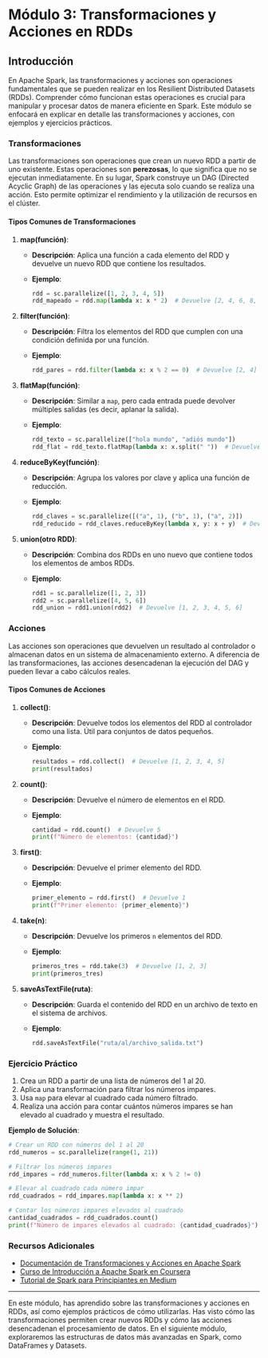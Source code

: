 # Módulo 3: Transformaciones y Acciones en RDDs

## Introducción

En Apache Spark, las transformaciones y acciones son operaciones fundamentales que se pueden realizar en los Resilient Distributed Datasets (RDDs). Comprender cómo funcionan estas operaciones es crucial para manipular y procesar datos de manera eficiente en Spark. Este módulo se enfocará en explicar en detalle las transformaciones y acciones, con ejemplos y ejercicios prácticos.

### Transformaciones

Las transformaciones son operaciones que crean un nuevo RDD a partir de uno existente. Estas operaciones son **perezosas**, lo que significa que no se ejecutan inmediatamente. En su lugar, Spark construye un DAG (Directed Acyclic Graph) de las operaciones y las ejecuta solo cuando se realiza una acción. Esto permite optimizar el rendimiento y la utilización de recursos en el clúster.

#### Tipos Comunes de Transformaciones

1. **map(función)**:
   - **Descripción**: Aplica una función a cada elemento del RDD y devuelve un nuevo RDD que contiene los resultados.
   - **Ejemplo**:

     ```python
     rdd = sc.parallelize([1, 2, 3, 4, 5])
     rdd_mapeado = rdd.map(lambda x: x * 2)  # Devuelve [2, 4, 6, 8, 10]
     ```

2. **filter(función)**:
   - **Descripción**: Filtra los elementos del RDD que cumplen con una condición definida por una función.
   - **Ejemplo**:

     ```python
     rdd_pares = rdd.filter(lambda x: x % 2 == 0)  # Devuelve [2, 4]
     ```

3. **flatMap(función)**:
   - **Descripción**: Similar a `map`, pero cada entrada puede devolver múltiples salidas (es decir, aplanar la salida).
   - **Ejemplo**:

     ```python
     rdd_texto = sc.parallelize(["hola mundo", "adiós mundo"])
     rdd_flat = rdd_texto.flatMap(lambda x: x.split(" "))  # Devuelve ['hola', 'mundo', 'adiós', 'mundo']
     ```

4. **reduceByKey(función)**:
   - **Descripción**: Agrupa los valores por clave y aplica una función de reducción.
   - **Ejemplo**:

     ```python
     rdd_claves = sc.parallelize([("a", 1), ("b", 1), ("a", 2)])
     rdd_reducido = rdd_claves.reduceByKey(lambda x, y: x + y)  # Devuelve [('a', 3), ('b', 1)]
     ```

5. **union(otro RDD)**:
   - **Descripción**: Combina dos RDDs en uno nuevo que contiene todos los elementos de ambos RDDs.
   - **Ejemplo**:

     ```python
     rdd1 = sc.parallelize([1, 2, 3])
     rdd2 = sc.parallelize([4, 5, 6])
     rdd_union = rdd1.union(rdd2)  # Devuelve [1, 2, 3, 4, 5, 6]
     ```

### Acciones

Las acciones son operaciones que devuelven un resultado al controlador o almacenan datos en un sistema de almacenamiento externo. A diferencia de las transformaciones, las acciones desencadenan la ejecución del DAG y pueden llevar a cabo cálculos reales.

#### Tipos Comunes de Acciones

1. **collect()**:
   - **Descripción**: Devuelve todos los elementos del RDD al controlador como una lista. Útil para conjuntos de datos pequeños.
   - **Ejemplo**:

     ```python
     resultados = rdd.collect()  # Devuelve [1, 2, 3, 4, 5]
     print(resultados)
     ```

2. **count()**:
   - **Descripción**: Devuelve el número de elementos en el RDD.
   - **Ejemplo**:

     ```python
     cantidad = rdd.count()  # Devuelve 5
     print(f"Número de elementos: {cantidad}")
     ```

3. **first()**:
   - **Descripción**: Devuelve el primer elemento del RDD.
   - **Ejemplo**:

     ```python
     primer_elemento = rdd.first()  # Devuelve 1
     print(f"Primer elemento: {primer_elemento}")
     ```

4. **take(n)**:
   - **Descripción**: Devuelve los primeros `n` elementos del RDD.
   - **Ejemplo**:

     ```python
     primeros_tres = rdd.take(3)  # Devuelve [1, 2, 3]
     print(primeros_tres)
     ```

5. **saveAsTextFile(ruta)**:
   - **Descripción**: Guarda el contenido del RDD en un archivo de texto en el sistema de archivos.
   - **Ejemplo**:

     ```python
     rdd.saveAsTextFile("ruta/al/archivo_salida.txt")
     ```

### Ejercicio Práctico

1. Crea un RDD a partir de una lista de números del 1 al 20.
2. Aplica una transformación para filtrar los números impares.
3. Usa `map` para elevar al cuadrado cada número filtrado.
4. Realiza una acción para contar cuántos números impares se han elevado al cuadrado y muestra el resultado.

**Ejemplo de Solución**:

```python
# Crear un RDD con números del 1 al 20
rdd_numeros = sc.parallelize(range(1, 21))

# Filtrar los números impares
rdd_impares = rdd_numeros.filter(lambda x: x % 2 != 0)

# Elevar al cuadrado cada número impar
rdd_cuadrados = rdd_impares.map(lambda x: x ** 2)

# Contar los números impares elevados al cuadrado
cantidad_cuadrados = rdd_cuadrados.count()
print(f"Número de impares elevados al cuadrado: {cantidad_cuadrados}")
```

### Recursos Adicionales

- [Documentación de Transformaciones y Acciones en Apache Spark](https://spark.apache.org/docs/latest/rdd-programming-guide.html#transformations)
- [Curso de Introducción a Apache Spark en Coursera](https://www.coursera.org/learn/spark)
- [Tutorial de Spark para Principiantes en Medium](https://medium.com/@yourusername/spark-beginners-guide)

---

En este módulo, has aprendido sobre las transformaciones y acciones en RDDs, así como ejemplos prácticos de cómo utilizarlas. Has visto cómo las transformaciones permiten crear nuevos RDDs y cómo las acciones desencadenan el procesamiento de datos. En el siguiente módulo, exploraremos las estructuras de datos más avanzadas en Spark, como DataFrames y Datasets.
